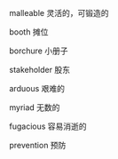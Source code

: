 malleable 灵活的，可锻造的

booth 摊位

borchure 小册子

stakeholder 股东

arduous 艰难的

myriad 无数的

fugacious 容易消逝的

prevention 预防